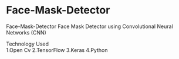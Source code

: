 # Face-Mask-Detector
Face-Mask-Detector Face Mask Detector using Convolutional Neural Networks (CNN) 

Technology Used   
1.Open Cv 
2.TensorFlow 
3.Keras 
4.Python
